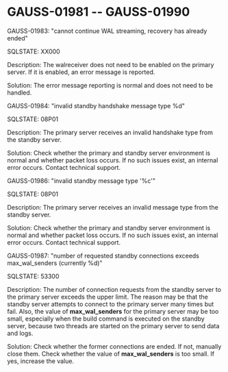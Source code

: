 # GAUSS-01981 -- GAUSS-01990<a name="EN-US_TOPIC_0302072999"></a>

GAUSS-01983: "cannot continue WAL streaming, recovery has already ended"

SQLSTATE: XX000

Description: The walreceiver does not need to be enabled on the primary server. If it is enabled, an error message is reported.

Solution: The error message reporting is normal and does not need to be handled.

GAUSS-01984: "invalid standby handshake message type %d"

SQLSTATE: 08P01

Description: The primary server receives an invalid handshake type from the standby server.

Solution: Check whether the primary and standby server environment is normal and whether packet loss occurs. If no such issues exist, an internal error occurs. Contact technical support.

GAUSS-01986: "invalid standby message type '%c'"

SQLSTATE: 08P01

Description: The primary server receives an invalid message type from the standby server.

Solution: Check whether the primary and standby server environment is normal and whether packet loss occurs. If no such issues exist, an internal error occurs. Contact technical support.

GAUSS-01987: "number of requested standby connections exceeds max\_wal\_senders \(currently %d\)"

SQLSTATE: 53300

Description: The number of connection requests from the standby server to the primary server exceeds the upper limit. The reason may be that the standby server attempts to connect to the primary server many times but fail. Also, the value of  **max\_wal\_senders**  for the primary server may be too small, especially when the build command is executed on the standby server, because two threads are started on the primary server to send data and logs.

Solution: Check whether the former connections are ended. If not, manually close them. Check whether the value of  **max\_wal\_senders**  is too small. If yes, increase the value.

